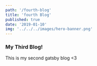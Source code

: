```yaml
---
path: '/fourth-blog'
title: 'fourth Blog'
published: true
date: '2019-01-10'
img: '../../../images/hero-banner.png'
---
```


### My Third Blog!

This is my second gatsby blog <3
